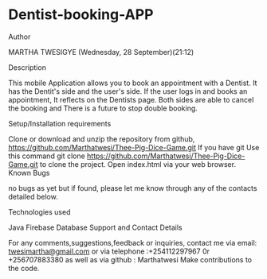 # Dentist-booking-APP


Author

MARTHA TWESIGYE (Wednesday, 28 September)(21:12)

Description

This mobile Application allows you to book an appointment with a Dentist.
It has the Dentit's side and the user's side. 
If the user logs in and books an appointment, It reflects on the Dentists page. Both sides are able to cancel the booking and There is a future to stop double booking. 

Setup/Installation requirements

Clone or download and unzip the repository from github, https://github.com/Marthatwesi/Thee-Pig-Dice-Game.git
If you have git Use this command git clone https://github.com/Marthatwesi/Thee-Pig-Dice-Game.git to clone the project.
Open index.html via your web browser.
Known Bugs

no bugs as yet but if found, please let me know through any of the contacts detailed below.

Technologies used

Java
Firebase Database
Support and Contact Details

For any comments,suggestions,feedback or inquiries, contact me via email: twesimartha@gmail.com or via telephone :+254112297967 0r +256707883380 as well as via github : Marthatwesi
Make contributions to the code.
